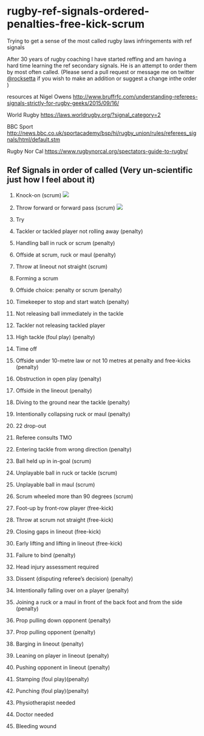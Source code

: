 # rugby-ref-signals-ordered-penalties-free-kick-scrum
Trying to get a sense of the most called rugby laws infringements with ref signals


After 30 years of rugby coaching I have started reffing and am having a hard time learning the ref secondary signals. He is an attempt to order them by most often called. (Please send a pull request or message me on twitter [@rocksetta](https://twitter.com/rocksetta) if you wish to make an addition or suggest a change inthe order )


resources at
Nigel Owens  http://www.bruffrfc.com/understanding-referees-signals-strictly-for-rugby-geeks/2015/09/16/


World Rugby https://laws.worldrugby.org/?signal_category=2

BBC Sport http://news.bbc.co.uk/sportacademy/bsp/hi/rugby_union/rules/referees_signals/html/default.stm

Rugby Nor Cal  https://www.rugbynorcal.org/spectators-guide-to-rugby/

## Ref Signals in order of called (Very un-scientific just how I feel about it) 


1. Knock-on (scrum) [![](https://laws.worldrugby.org/images/signals/8_2016_thumb.jpg)](https://laws.worldrugby.org/?signal_category=2&videoid=8)

1. Throw forward or forward pass (scrum) [![](https://laws.worldrugby.org/images/signals/7_2016_thumb.jpg)](https://laws.worldrugby.org/?signal_category=2&videoid=7)
1. Try  [![]()]()
1. Tackler or tackled player not rolling away (penalty) [![]()]()
1. Handling ball in ruck or scrum (penalty) [![]()]()

1. Offside at scrum, ruck or maul (penalty)
1. Throw at lineout not straight (scrum)
1. Forming a scrum
1. Offside choice: penalty or scrum (penalty)
1. Timekeeper to stop and start watch (penalty)

1. Not releasing ball immediately in the tackle
1. Tackler not releasing tackled player
1. High tackle (foul play) (penalty)
1. Time off
1. Offside under 10-metre law or not 10 metres at penalty and free-kicks (penalty)

1. Obstruction in open play (penalty)
1. Offside in the lineout (penalty)
1. Diving to the ground near the tackle (penalty)
1. Intentionally collapsing ruck or maul (penalty)
1. 22 drop-out

1. Referee consults TMO
1. Entering tackle from wrong direction (penalty)
1. Ball held up in in-goal (scrum)
1. Unplayable ball in ruck or tackle (scrum)
1. Unplayable ball in maul (scrum)

1. Scrum wheeled more than 90 degrees (scrum)
1. Foot-up by front-row player (free-kick)
1. Throw at scrum not straight (free-kick)
1. Closing gaps in lineout (free-kick)
1. Early lifting and lifting in lineout (free-kick)

1. Failure to bind (penalty)
1. Head injury assessment required
1. Dissent (disputing referee’s decision) (penalty)
1. Intentionally falling over on a player (penalty)
1. Joining a ruck or a maul in front of the back foot and from the side (penalty)

1. Prop pulling down opponent (penalty)
1. Prop pulling opponent (penalty)
1. Barging in lineout (penalty)
1. Leaning on player in lineout (penalty)
1. Pushing opponent in lineout (penalty)

1. Stamping (foul play)(penalty)
1. Punching (foul play)(penalty)
1. Physiotherapist needed
1. Doctor needed
1. Bleeding wound


